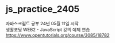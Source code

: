 # js_practice_2405
자바스크립트 공부 24년 05월 11일 시작  
생활코딩 WEB2 - JavaScript 강의 예제 연습   
https://www.opentutorials.org/course/3085/18782